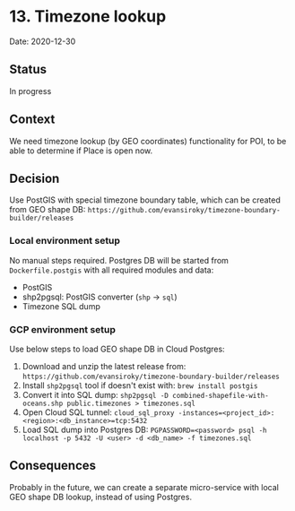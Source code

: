 # 13. Timezone lookup

Date: 2020-12-30

## Status

In progress

## Context

We need timezone lookup (by GEO coordinates) functionality for POI, to be able to determine if Place is open now.

## Decision

Use PostGIS with special timezone boundary table, which can be created from GEO shape DB:
`https://github.com/evansiroky/timezone-boundary-builder/releases`

### Local environment setup

No manual steps required.
Postgres DB will be started from `Dockerfile.postgis` with all required modules and data:
- PostGIS
- shp2pgsql: PostGIS converter (`shp` -> `sql`)
- Timezone SQL dump

### GCP environment setup

Use below steps to load GEO shape DB in Cloud Postgres:
1. Download and unzip the latest release from: `https://github.com/evansiroky/timezone-boundary-builder/releases`
2. Install `shp2pgsql` tool if doesn't exist with: `brew install postgis`
3. Convert it into SQL dump: `shp2pgsql -D combined-shapefile-with-oceans.shp public.timezones > timezones.sql`
4. Open Cloud SQL tunnel: `cloud_sql_proxy -instances=<project_id>:<region>:<db_instance>=tcp:5432`
5. Load SQL dump into Postgres DB: `PGPASSWORD=<password> psql -h localhost -p 5432 -U <user> -d <db_name> -f timezones.sql`

## Consequences

Probably in the future, we can create a separate micro-service with local GEO shape DB lookup, instead of using Postgres.
